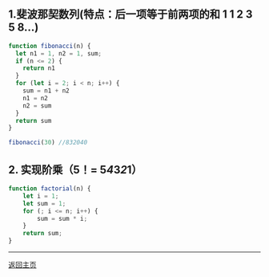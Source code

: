 
## 1.斐波那契数列(特点：后一项等于前两项的和 1 1 2 3 5 8...)
```javascript
function fibonacci(n) {
  let n1 = 1, n2 = 1, sum;
  if (n <= 2) {
    return n1
  }
  for (let i = 2; i < n; i++) {
    sum = n1 + n2
    n1 = n2
    n2 = sum
  }
  return sum
}

fibonacci(30) //832040
```
## 2. 实现阶乘（5！= 5*4*3*2*1）
```javascript
function factorial(n) {
    let i = 1;
    let sum = 1;
    for (; i <= n; i++) {
        sum = sum * i;
    }
    return sum;
}
```

---------------
[返回主页](https://github.com/Marilynlee/interview-note)
